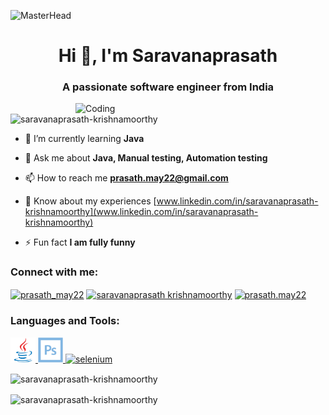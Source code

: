 ![MasterHead](https://institute.careerguide.com/wp-content/uploads/2020/09/Blog-Post-Graphic-How-to-design-the-perfect-MMS_gif.gif)
<h1 align="center">Hi 👋, I'm Saravanaprasath</h1>
<h3 align="center">A passionate software engineer from India</h3>
<img align="right" alt="Coding" width="400" src="https://camo.githubusercontent.com/a4c584bce1c41271485d28f92aaf9f581b3c88b68ca723b6edfd58b4ba988c2b/68747470733a2f2f63646e2e6472696262626c652e636f6d2f75736572732f313138373833362f73637265656e73686f74732f363533393432392f70726f6772616d65722e676966">

<p align="left"> <img src="https://komarev.com/ghpvc/?username=saravanaprasath-krishnamoorthy&label=Profile%20views&color=0e75b6&style=flat" alt="saravanaprasath-krishnamoorthy" /> </p>

- 🌱 I’m currently learning **Java**

- 💬 Ask me about **Java, Manual testing, Automation testing**

- 📫 How to reach me **prasath.may22@gmail.com**

- 📄 Know about my experiences [www.linkedin.com/in/saravanaprasath-krishnamoorthy](www.linkedin.com/in/saravanaprasath-krishnamoorthy)

- ⚡ Fun fact **I am fully funny**

<h3 align="left">Connect with me:</h3>
<p align="left">
<a href="https://twitter.com/prasath_may22" target="blank"><img align="center" src="https://raw.githubusercontent.com/rahuldkjain/github-profile-readme-generator/master/src/images/icons/Social/twitter.svg" alt="prasath_may22" height="30" width="40" /></a>
<a href="https://linkedin.com/in/saravanaprasath krishnamoorthy" target="blank"><img align="center" src="https://raw.githubusercontent.com/rahuldkjain/github-profile-readme-generator/master/src/images/icons/Social/linked-in-alt.svg" alt="saravanaprasath krishnamoorthy" height="30" width="40" /></a>
<a href="https://instagram.com/prasath.may22" target="blank"><img align="center" src="https://raw.githubusercontent.com/rahuldkjain/github-profile-readme-generator/master/src/images/icons/Social/instagram.svg" alt="prasath.may22" height="30" width="40" /></a>
</p>

<h3 align="left">Languages and Tools:</h3>
<p align="left"> <a href="https://www.java.com" target="_blank" rel="noreferrer"> <img src="https://raw.githubusercontent.com/devicons/devicon/master/icons/java/java-original.svg" alt="java" width="40" height="40"/> </a> <a href="https://www.photoshop.com/en" target="_blank" rel="noreferrer"> <img src="https://raw.githubusercontent.com/devicons/devicon/master/icons/photoshop/photoshop-line.svg" alt="photoshop" width="40" height="40"/> </a> <a href="https://www.selenium.dev" target="_blank" rel="noreferrer"> <img src="https://raw.githubusercontent.com/detain/svg-logos/780f25886640cef088af994181646db2f6b1a3f8/svg/selenium-logo.svg" alt="selenium" width="40" height="40"/> </a> </p>

<p><img align="center" src="https://github-readme-stats.vercel.app/api/top-langs?username=saravanaprasath-krishnamoorthy&show_icons=true&locale=en&layout=compact" alt="saravanaprasath-krishnamoorthy" /></p>

<p><img align="center" src="https://github-readme-streak-stats.herokuapp.com/?user=saravanaprasath-krishnamoorthy&" alt="saravanaprasath-krishnamoorthy" /></p>
